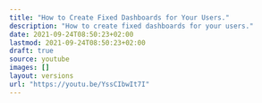 ```yaml
---
title: "How to Create Fixed Dashboards for Your Users."
description: "How to create fixed dashboards for your users."
date: 2021-09-24T08:50:23+02:00
lastmod: 2021-09-24T08:50:23+02:00
draft: true
source: youtube
images: []
layout: versions
url: "https://youtu.be/YssCIbwIt7I"
---
```

